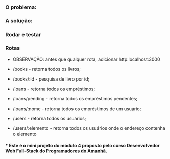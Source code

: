 

### O problema:

### A solução:

### Rodar e testar 

### Rotas
- OBSERVAÇÃO: antes que qualquer rota, adicionar http:localhost:3000

* /books - retorna todos os livros;
* /books/:id - pesquisa de livro por id;

* /loans - retorna todos os empréstimos;
* /loans/pending - retorna todos os empréstimos pendentes;
* /loans/:nome - retorna todos os empréstimos de um usuário;

* /users - retorna todos os usuários;
* /users/:elemento - retorna todos os usuários onde o endereço contenha o elemento

#### * Este é o mini projeto do módulo 4 proposto pelo curso Desenvolvedor Web Full-Stack do [Programadores do Amanhã](https://programadoresdoamanha.org/).